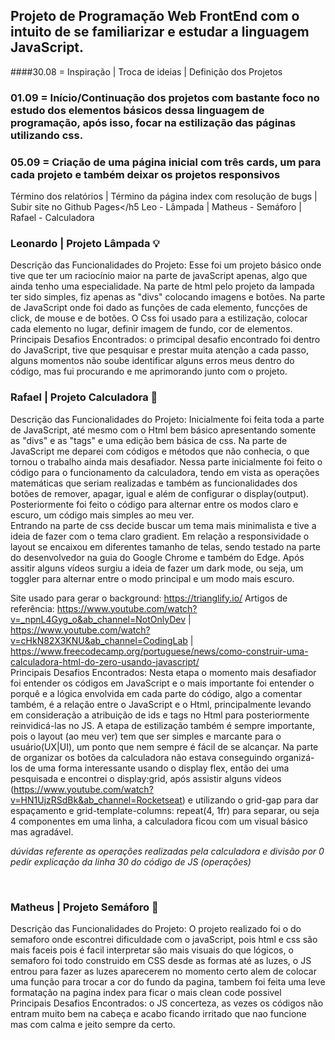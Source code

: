  ## Projeto de Programação Web FrontEnd com o intuito de se familiarizar e estudar a linguagem JavaScript. 

####30.08 = Inspiração | Troca de ideias | Definição dos Projetos
### 01.09 = Início/Continuação dos projetos com bastante foco no estudo dos elementos básicos dessa linguagem de programação, após isso, focar na estilização das páginas utilizando css.
### 05.09 = Criação de uma página inicial com três cards, um para cada projeto e também deixar os projetos responsivos

Término dos relatórios | Término da página index com resolução de bugs | Subir site no Github Pages</h5
Leo - Lâmpada | Matheus - Semáforo | Rafael - Calculadora </h3>



###  Leonardo | Projeto Lâmpada 💡
Descrição das Funcionalidades do Projeto:
Esse foi um projeto básico onde tive que ter um raciocínio maior na parte de javaScript apenas, algo que ainda tenho uma especialidade. Na parte de html pelo projeto da lampada ter sido simples, fiz apenas as "divs" colocando imagens e botões. Na parte de JavaScript onde foi dado as funções de cada elemento, funcções de click, de mouse e de botões. O Css foi usado para a estilização, colocar cada elemento no lugar, definir imagem de fundo, cor de elementos.
<br>
Principais Desafios Encontrados:
o primcipal desafio encontrado foi dentro do JavaScript, tive que pesquisar e prestar muita atenção a cada passo, alguns momentos não soube identificar alguns erros meus dentro do código, mas fui procurando e me aprimorando junto com o projeto.


###    Rafael | Projeto Calculadora 🧮
Descrição das Funcionalidades do Projeto:
Inicialmente foi feita toda a parte de JavaScript, até mesmo com o Html bem básico apresentando somente as "divs" e as "tags" e uma edição bem básica de css.
 Na parte de JavaScript me deparei com códigos e métodos que não conhecia, o que tornou o trabalho ainda mais desafiador. Nessa parte inicialmente foi feito o código para o funcionamento da calculadora, tendo em vista as operações matemáticas que seriam realizadas e também as funcionalidades dos botões de remover, apagar, igual e além de configurar o display(output). Posteriormente foi feito o código para alternar entre os modos claro e escuro, um código mais simples ao meu ver.  
Entrando na parte de css decide buscar um tema mais minimalista e tive a ideia de fazer com o tema claro gradient. Em relação a responsividade o layout se encaixou em diferentes tamanho de telas, sendo testado na parte do desenvolvedor na guia do Google Chrome e também do Edge. 
Após assitir alguns vídeos surgiu a ideia de fazer um dark mode, ou seja, um toggler para alternar entre o modo principal e um modo mais escuro.

Site usado para gerar o background: https://trianglify.io/
Artigos de referência: https://www.youtube.com/watch?v=_npnL4Gyg_o&ab_channel=NotOnlyDev | https://www.youtube.com/watch?v=cHkN82X3KNU&ab_channel=CodingLab | https://www.freecodecamp.org/portuguese/news/como-construir-uma-calculadora-html-do-zero-usando-javascript/
<br>
Principais Desafios Encontrados:
Nesta etapa o momento mais desafiador foi entender os códigos em JavaScript e o mais importante foi entender o porquê e a lógica envolvida em cada parte do código, algo a comentar também, é a relação entre o JavaScript e o Html, principalmente levando em consideração a atribuição de ids e tags no Html para posteriormente reinvidicá-las no JS.
A etapa de estilização também é sempre importante, pois o layout (ao meu ver) tem que ser simples e marcante para o usuário(UX|UI), um ponto que nem sempre é fácil de se alcançar.
Na parte de organizar os botões da calculadora não estava conseguindo organizá-los de uma forma interessante usando o display flex, então dei uma pesquisada e encontrei o display:grid, após assistir alguns vídeos (https://www.youtube.com/watch?v=HN1UjzRSdBk&ab_channel=Rocketseat) e utilizando o grid-gap para dar espaçamento e grid-template-columns: repeat(4, 1fr) para separar, ou seja 4 componentes em uma linha, a calculadora ficou com um visual básico mas agradável.

*dúvidas referente as operações realizadas pela calculadora e divisão por 0*
*pedir explicação da linha 30 do código de JS (operações)*

<br>

###     Matheus | Projeto Semáforo 🚦
Descrição das Funcionalidades do Projeto:
O projeto realizado foi o do semaforo onde escontrei dificuldade com o javaScript, pois html e css são mais faceis pois é facil interpretar são mais visuais do que lógicos, o semaforo foi todo construido em CSS desde as formas até as luzes, o JS entrou para fazer as luzes aparecerem no momento certo alem de colocar uma função para trocar a cor do fundo da pagina, tambem foi feita uma leve formatação na pagina index para ficar o mais clean code possivel
<br>
Principais Desafios Encontrados: o JS concerteza, as vezes os códigos não entram muito bem na cabeça e acabo ficando irritado que nao funcione mas com calma e jeito sempre da certo.

